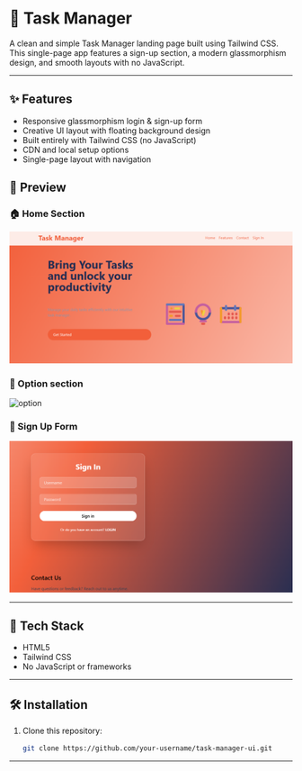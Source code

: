 # 📝 Task Manager 

A clean and simple Task Manager landing page built using Tailwind CSS. This single-page app features a sign-up section, a modern glassmorphism design, and smooth layouts with no JavaScript.

---

## ✨ Features

- Responsive glassmorphism login & sign-up form
- Creative UI layout with floating background design
- Built entirely with Tailwind CSS (no JavaScript)
- CDN and local setup options
- Single-page layout with navigation

## 📸 Preview

### 🏠 Home Section
![Home](home.png)

### 🌟 Option section
![option](option.png)

### 📝 Sign Up Form
![Sign in](sign-in.png)

---

## 🔧 Tech Stack

- HTML5
- Tailwind CSS
- No JavaScript or frameworks

---

## 🛠️ Installation

1. Clone this repository:
   ```bash
   git clone https://github.com/your-username/task-manager-ui.git
   ```
---
